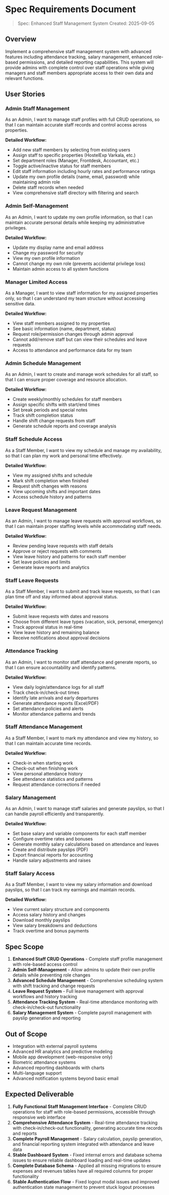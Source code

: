 # Spec Requirements Document

> Spec: Enhanced Staff Management System
> Created: 2025-09-05

## Overview

Implement a comprehensive staff management system with advanced features including attendance tracking, salary management, enhanced role-based permissions, and detailed reporting capabilities. This system will provide admins with complete control over staff operations while giving managers and staff members appropriate access to their own data and relevant functions.

## User Stories

### Admin Staff Management

As an Admin, I want to manage staff profiles with full CRUD operations, so that I can maintain accurate staff records and control access across properties.

**Detailed Workflow:**
- Add new staff members by selecting from existing users
- Assign staff to specific properties (HostelExp Varkala, etc.)
- Set department roles (Manager, Frontdesk, Accountant, etc.)
- Toggle active/inactive status for staff members
- Edit staff information including hourly rates and performance ratings
- Update my own profile details (name, email, password) while maintaining admin role
- Delete staff records when needed
- View comprehensive staff directory with filtering and search

### Admin Self-Management

As an Admin, I want to update my own profile information, so that I can maintain accurate personal details while keeping my administrative privileges.

**Detailed Workflow:**
- Update my display name and email address
- Change my password for security
- View my own profile information
- Cannot change my own role (prevents accidental privilege loss)
- Maintain admin access to all system functions

### Manager Limited Access

As a Manager, I want to view staff information for my assigned properties only, so that I can understand my team structure without accessing sensitive data.

**Detailed Workflow:**
- View staff members assigned to my properties
- See basic information (name, department, status)
- Request role/permission changes through admin approval
- Cannot add/remove staff but can view their schedules and leave requests
- Access to attendance and performance data for my team

### Admin Schedule Management

As an Admin, I want to create and manage work schedules for all staff, so that I can ensure proper coverage and resource allocation.

**Detailed Workflow:**
- Create weekly/monthly schedules for staff members
- Assign specific shifts with start/end times
- Set break periods and special notes
- Track shift completion status
- Handle shift change requests from staff
- Generate schedule reports and coverage analysis

### Staff Schedule Access

As a Staff Member, I want to view my schedule and manage my availability, so that I can plan my work and personal time effectively.

**Detailed Workflow:**
- View my assigned shifts and schedule
- Mark shift completion when finished
- Request shift changes with reasons
- View upcoming shifts and important dates
- Access schedule history and patterns

### Leave Request Management

As an Admin, I want to manage leave requests with approval workflows, so that I can maintain proper staffing levels while accommodating staff needs.

**Detailed Workflow:**
- Review pending leave requests with staff details
- Approve or reject requests with comments
- View leave history and patterns for each staff member
- Set leave policies and limits
- Generate leave reports and analytics

### Staff Leave Requests

As a Staff Member, I want to submit and track leave requests, so that I can plan time off and stay informed about approval status.

**Detailed Workflow:**
- Submit leave requests with dates and reasons
- Choose from different leave types (vacation, sick, personal, emergency)
- Track approval status in real-time
- View leave history and remaining balance
- Receive notifications about approval decisions

### Attendance Tracking

As an Admin, I want to monitor staff attendance and generate reports, so that I can ensure accountability and identify patterns.

**Detailed Workflow:**
- View daily login/attendance logs for all staff
- Track check-in/check-out times
- Identify late arrivals and early departures
- Generate attendance reports (Excel/PDF)
- Set attendance policies and alerts
- Monitor attendance patterns and trends

### Staff Attendance Management

As a Staff Member, I want to mark my attendance and view my history, so that I can maintain accurate time records.

**Detailed Workflow:**
- Check-in when starting work
- Check-out when finishing work
- View personal attendance history
- See attendance statistics and patterns
- Request attendance corrections if needed

### Salary Management

As an Admin, I want to manage staff salaries and generate payslips, so that I can handle payroll efficiently and transparently.

**Detailed Workflow:**
- Set base salary and variable components for each staff member
- Configure overtime rates and bonuses
- Generate monthly salary calculations based on attendance and leaves
- Create and distribute payslips (PDF)
- Export financial reports for accounting
- Handle salary adjustments and raises

### Staff Salary Access

As a Staff Member, I want to view my salary information and download payslips, so that I can track my earnings and maintain records.

**Detailed Workflow:**
- View current salary structure and components
- Access salary history and changes
- Download monthly payslips
- View salary breakdowns and deductions
- Track overtime and bonus payments

## Spec Scope

1. **Enhanced Staff CRUD Operations** - Complete staff profile management with role-based access control
2. **Admin Self-Management** - Allow admins to update their own profile details while preventing role changes
3. **Advanced Schedule Management** - Comprehensive scheduling system with shift tracking and change requests
4. **Leave Request System** - Full leave management with approval workflows and history tracking
5. **Attendance Tracking System** - Real-time attendance monitoring with check-in/check-out functionality
6. **Salary Management System** - Complete payroll management with payslip generation and reporting

## Out of Scope

- Integration with external payroll systems
- Advanced HR analytics and predictive modeling
- Mobile app development (web-responsive only)
- Biometric attendance systems
- Advanced reporting dashboards with charts
- Multi-language support
- Advanced notification systems beyond basic email

## Expected Deliverable

1. **Fully Functional Staff Management Interface** - Complete CRUD operations for staff with role-based permissions, accessible through responsive web interface
2. **Comprehensive Attendance System** - Real-time attendance tracking with check-in/check-out functionality, generating accurate time records and reports
3. **Complete Payroll Management** - Salary calculation, payslip generation, and financial reporting system integrated with attendance and leave data
4. **Stable Dashboard System** - Fixed internal errors and database schema issues to ensure reliable dashboard loading and real-time updates
5. **Complete Database Schema** - Applied all missing migrations to ensure expenses and revenues tables have all required columns for proper functionality
6. **Stable Authentication Flow** - Fixed logout modal issues and improved authentication state management to prevent stuck logout processes

